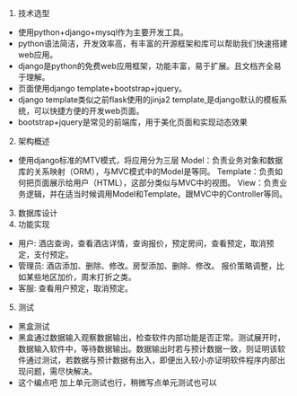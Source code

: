 1. 技术选型
- 使用python+django+mysql作为主要开发工具。
- python语法简洁，开发效率高，有丰富的开源框架和库可以帮助我们快速搭建web应用。 
- django是python的免费web应用框架，功能丰富，易于扩展。且文档齐全易于理解。
- 页面使用django template+bootstrap+jquery。
- django template类似之前flask使用的jinja2 template,是django默认的模板系统，可以快捷方便的开发web页面。
- bootstrap+jquery是常见的前端库，用于美化页面和实现动态效果
2. 架构概述
- 使用django标准的MTV模式，将应用分为三层
Model：负责业务对象和数据库的关系映射（ORM），与MVC模式中的Model是等同。
Template：负责如何把页面展示给用户（HTML），这部分类似与MVC中的视图。
View：负责业务逻辑，并在适当时候调用Model和Template。跟MVC中的Controller等同。
3. 数据库设计
4. 功能实现
- 用户: 酒店查询，查看酒店详情，查询报价，预定房间，查看预定，取消预定，支付预定。
- 管理员: 酒店添加、删除、修改。房型添加、删除、修改。 报价策略调整，比如某些地区加价，周末打折之类。
- 客服: 查看用户预定，取消预定。
5. 测试
- 黑盒测试
- 黑盒通过数据输入观察数据输出，检查软件内部功能是否正常。测试展开时，数据输入软件中，等待数据输出。数据输出时若与预计数据一致，则证明该软件通过测试，若数据与预计数据有出入，即便出入较小亦证明软件程序内部出现问题，需尽快解决。
- 这个编点吧 加上单元测试也行，稍微写点单元测试也可以
